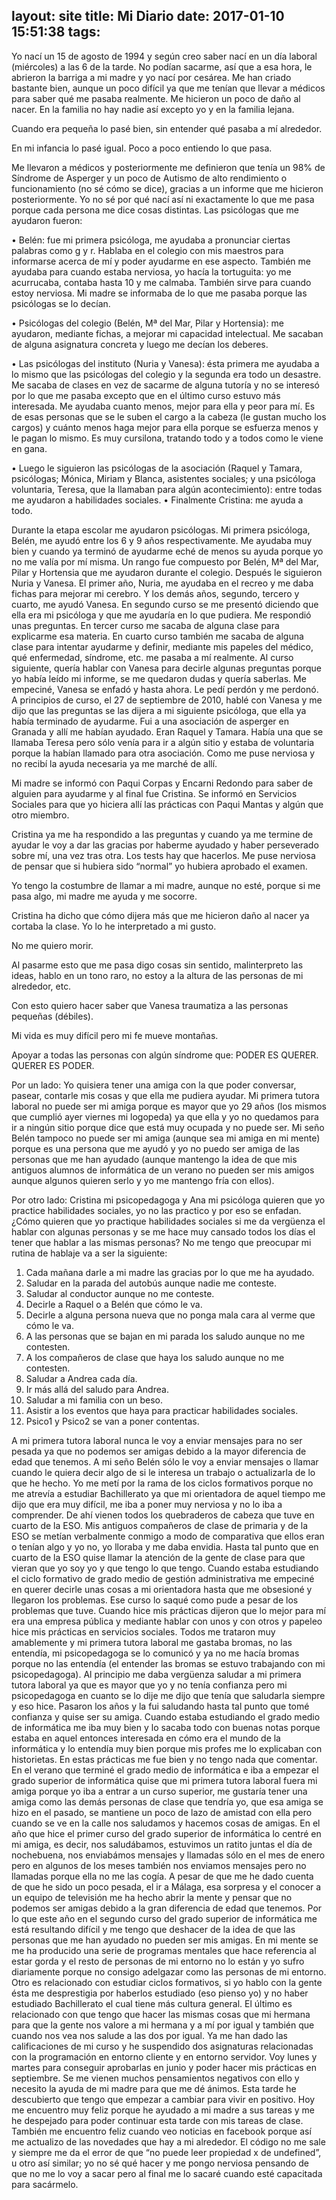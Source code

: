 ﻿layout: site
title: Mi Diario
date: 2017-01-10 15:51:38
tags:
---


Yo nací un 15 de agosto de 1994 y según creo saber nací en un día laboral (miércoles) a las 6 de la tarde. No podían sacarme, así que a esa hora, le abrieron la barriga a mi madre y yo nací por cesárea. Me han criado bastante bien, aunque un poco difícil ya que me tenían que llevar a médicos para saber qué me pasaba realmente. Me hicieron un poco de daño al nacer. En la familia no hay nadie así excepto yo y en la familia lejana.

Cuando era pequeña lo pasé bien, sin entender qué pasaba a mí alrededor.

En mi infancia lo pasé igual. Poco a poco entiendo lo que pasa.

Me llevaron a médicos y posteriormente me definieron que tenía un 98% de Síndrome de Asperger y un poco de Autismo de alto rendimiento o funcionamiento (no sé cómo se dice), gracias a un informe que me hicieron posteriormente. Yo no sé por qué nací así ni exactamente lo que me pasa porque cada persona me dice cosas distintas. Las psicólogas que me ayudaron fueron:

•	Belén: fue mi primera psicóloga, me ayudaba a pronunciar ciertas palabras como g y r. Hablaba en el colegio con mis maestros para informarse acerca de mí y poder ayudarme en ese aspecto. También me ayudaba para cuando estaba nerviosa, yo hacía la tortuguita: yo me acurrucaba, contaba hasta 10 y me calmaba. También sirve para cuando estoy nerviosa. Mi madre se informaba de lo que me pasaba porque las psicólogas se lo decían.

•	Psicólogas del colegio (Belén, Mª del Mar, Pilar y Hortensia): me ayudaron, mediante fichas, a mejorar mi capacidad intelectual. Me sacaban de alguna asignatura concreta y luego me decían los deberes.

•	Las psicólogas del instituto (Nuria y Vanesa): ésta primera me ayudaba a lo mismo que las psicólogas del colegio y la segunda era todo un desastre. Me sacaba de clases en vez de sacarme de alguna tutoría y no se interesó por lo que me pasaba excepto que en el último curso estuvo más interesada. Me ayudaba cuanto menos, mejor para ella y peor para mí. Es de esas personas que se le suben el cargo a la cabeza (le gustan mucho los cargos) y cuánto menos haga mejor para ella porque se esfuerza menos y le pagan lo mismo. Es muy cursilona, tratando todo y a todos como le viene en gana.

•	Luego le siguieron las psicólogas de la asociación (Raquel y Tamara, psicólogas; Mónica, Miriam y Blanca, asistentes sociales; y una psicóloga voluntaria, Teresa, que la llamaban para algún acontecimiento): entre todas me ayudaron a habilidades sociales.
•	Finalmente Cristina: me ayuda a todo.

Durante la etapa escolar me ayudaron psicólogas. Mi primera psicóloga, Belén, me ayudó entre los 6 y 9 años respectivamente. Me ayudaba muy bien y cuando ya terminó de ayudarme eché de menos su ayuda porque yo no me valía por mí misma. Un rango fue compuesto por Belén, Mª del Mar, Pilar y Hortensia que me ayudaron durante el colegio. Después le siguieron Nuria y Vanesa. El primer año, Nuria, me ayudaba en el recreo y me daba fichas para mejorar mi cerebro. Y los demás años, segundo, tercero y cuarto, me ayudó Vanesa. En segundo curso se me presentó diciendo que ella era mi psicóloga y que me ayudaría en lo que pudiera. Me respondió unas preguntas. En tercer curso me sacaba de alguna clase para explicarme esa materia. En cuarto curso también me sacaba de alguna clase para intentar ayudarme y definir, mediante mis papeles del médico, qué enfermedad, síndrome, etc. me pasaba a mí realmente. Al curso siguiente, quería hablar con Vanesa para decirle algunas preguntas porque yo había leído mi informe, se me quedaron dudas y quería saberlas. Me empeciné, Vanesa se enfadó y hasta ahora. Le pedí perdón y me perdonó. A principios de curso, el 27 de septiembre de 2010, hablé con Vanesa y me dijo que las preguntas se las dijera a mi siguiente psicóloga, que ella ya había terminado de ayudarme. Fui a una asociación de asperger en Granada y allí me habían ayudado. Eran Raquel y Tamara. Había una que se llamaba Teresa pero sólo venía para ir a algún sitio y estaba de voluntaria porque la habían llamado para otra asociación. Como me puse nerviosa y no recibí la ayuda necesaria ya me marché de allí.

Mi madre se informó con Paqui Corpas y Encarni Redondo para saber de alguien para ayudarme y al final fue Cristina. Se informó en Servicios Sociales para que yo hiciera allí las prácticas con Paqui Mantas y algún que otro miembro.

Cristina ya me ha respondido a las preguntas y cuando ya me termine de ayudar le voy a dar las gracias por haberme ayudado y haber perseverado sobre mí, una vez tras otra. Los tests hay que hacerlos. Me puse nerviosa de pensar que si hubiera sido “normal” yo hubiera aprobado el examen.

Yo tengo la costumbre de llamar a mi madre, aunque no esté, porque si me pasa algo, mi madre me ayuda y me socorre.

Cristina ha dicho que cómo dijera más que me hicieron daño al nacer ya cortaba la clase. Yo lo he interpretado a mi gusto.

No me quiero morir.

Al pasarme esto que me pasa digo cosas sin sentido, malinterpreto las ideas, hablo en un tono raro, no estoy a la altura de las personas de mi alrededor, etc.

Con esto quiero hacer saber que Vanesa traumatiza a las personas pequeñas (débiles).

Mi vida es muy difícil pero mi fe mueve montañas.

Apoyar a todas las personas con algún síndrome que: 
PODER ES QUERER. QUERER ES PODER.


Por un lado:
Yo quisiera tener una amiga con la que poder conversar, pasear, contarle mis cosas y que ella me pudiera ayudar.
Mi primera tutora laboral no puede ser mi amiga porque es mayor que yo 29 años (los mismos que cumplió ayer viernes mi logopeda) ya que ella y yo no quedamos para ir a ningún sitio porque dice que está muy ocupada y no puede ser.
Mi seño Belén tampoco no puede ser mi amiga (aunque sea mi amiga en mi mente) porque es una persona que me ayudó y yo no puedo ser amiga de las personas que me han ayudado (aunque mantengo la idea de que mis antiguos alumnos de informática de un verano no pueden ser mis amigos aunque algunos quieren serlo y yo me mantengo fría con ellos).

Por otro lado:
Cristina mi psicopedagoga y Ana mi psicóloga quieren que yo practice habilidades sociales, yo no las practico y por eso se enfadan. ¿Cómo quieren que yo practique habilidades sociales si me da vergüenza el hablar con algunas personas y se me hace muy cansado todos los días el tener que hablar a las mismas personas? No me tengo que preocupar mi rutina de hablaje va a ser la siguiente: 
1.	Cada mañana darle a mi madre las gracias por lo que me ha ayudado.
2.	Saludar en la parada del autobús aunque nadie me conteste.
3.	Saludar al conductor aunque no me conteste.
4.	Decirle a Raquel o a Belén que cómo le va.
5.	Decirle a alguna persona nueva que no ponga mala cara al verme que cómo le va.
6.	A las personas que se bajan en mi parada los saludo aunque no me contesten.
7.	A los compañeros de clase que haya los saludo aunque no me contesten.
8.	Saludar a Andrea cada día.
9.	Ir más allá del saludo para Andrea.
10.	Saludar a mi familia con un beso.
11.	Asistir a los eventos que haya para practicar habilidades sociales.
12.	Psico1 y Psico2 se van a poner contentas.

A mi primera tutora laboral nunca le voy a enviar mensajes para no ser pesada ya que no podemos ser amigas debido a la mayor diferencia de edad que tenemos.
A mi seño Belén sólo le voy a enviar mensajes o llamar cuando le quiera decir algo de si le interesa un trabajo o actualizarla de lo que he hecho.
Yo me metí por la rama de los ciclos formativos porque no me atrevía a estudiar Bachillerato ya que mi orientadora de aquel tiempo me dijo que era muy difícil, me iba a poner muy nerviosa y no lo iba a comprender. De ahí vienen todos los quebraderos de cabeza que tuve en cuarto de la ESO. 
Mis antiguos compañeros de clase de primaria y de la ESO se metían verbalmente conmigo a modo de comparativa que ellos eran o tenían algo y yo no, yo lloraba y me daba envidia. Hasta tal punto que en cuarto de la ESO quise llamar la atención de la gente de clase para que vieran que yo soy yo y que tengo lo que tengo.
Cuando estaba estudiando el ciclo formativo de grado medio de gestión administrativa me empeciné en querer decirle unas cosas a mi orientadora hasta que me obsesioné y llegaron los problemas. Ese curso lo saqué como pude a pesar de los problemas que tuve. Cuando hice mis prácticas dijeron que lo mejor para mí era una empresa pública y mediante hablar con unos y con otros y papeleo hice mis prácticas en servicios sociales. Todos me trataron muy amablemente y mi primera tutora laboral me gastaba bromas, no las entendía, mi psicopedagoga se lo comunicó y ya no me hacía bromas porque no las entendía (el entender las bromas se estuvo trabajando con mi psicopedagoga). Al principio me daba vergüenza saludar a mi primera tutora laboral ya que es mayor que yo y no tenía confianza pero mi psicopedagoga en cuanto se lo dije me dijo que tenía que saludarla siempre y eso hice. Pasaron los años y la fui saludando hasta tal punto que tomé confianza y quise ser su amiga.
Cuando estaba estudiando el grado medio de informática me iba muy bien y lo sacaba todo con buenas notas porque estaba en aquel entonces interesada en cómo era el mundo de la informática y lo entendía muy bien porque mis profes me lo explicaban con historietas. En estas prácticas me fue bien y no tengo nada que comentar.
En el verano que terminé el grado medio de informática e iba a empezar el grado superior de informática quise que mi primera tutora laboral fuera mi amiga porque yo iba a entrar a un curso superior, me gustaría tener una amiga como las demás personas de clase que tendría yo, que esa amiga se hizo en el pasado, se mantiene un poco de lazo de amistad con ella pero cuando se ve en la calle nos saludamos y hacemos cosas de amigas. En el año que hice el primer curso del grado superior de informática lo centré en mi amiga, es decir, nos saludábamos, estuvimos un ratito juntas el día de nochebuena, nos enviabámos mensajes y llamadas sólo en el mes de enero pero en algunos de los meses también nos enviamos mensajes pero no llamadas porque ella no me las cogía. A pesar de que me he dado cuenta de que he sido un poco pesada, el ir a Málaga, esa sorpresa y el conocer a un equipo de televisión me ha hecho abrir la mente y pensar que no podemos ser amigas debido a la gran diferencia de edad que tenemos. Por lo que este año en el segundo curso del grado superior de informática me está resultando difícil y me tengo que deshacer de la idea de que las personas que me han ayudado no pueden ser mis amigas.
En mi mente se me ha producido una serie de programas mentales que hace referencia al estar gorda y el resto de personas de mi entorno no lo están y yo sufro diariamente porque no consigo adelgazar como las personas de mi entorno. Otro es relacionado con estudiar ciclos formativos, si yo hablo con la gente ésta me desprestigia por haberlos estudiado (eso pienso yo) y no haber estudiado Bachillerato el cual tiene más cultura general. El último es relacionado con que tengo que hacer las mismas cosas que mi hermana para que la gente nos valore a mi hermana y a mí por igual y también que cuando nos vea nos salude a las dos por igual.
Ya me han dado las calificaciones de mi curso y he suspendido dos asignaturas relacionadas con la programación en entorno cliente y en entorno servidor. Voy lunes y martes para conseguir aprobarlas en junio y poder hacer mis prácticas en septiembre. Se me vienen muchos pensamientos negativos con ello y necesito la ayuda de mi madre para que me dé ánimos. Esta tarde he descubierto que tengo que empezar a cambiar para vivir en positivo.
Hoy me encuentro muy feliz porque he ayudado a mi madre a sus tareas y me he despejado para poder continuar esta tarde con mis tareas de clase. También me encuentro feliz cuando veo noticias en facebook porque así me actualizo de las novedades que hay a mi alrededor.
El código no me sale y siempre me da el error de que “no puede leer propiedad x de undefined”, u otro así similar; yo no sé qué hacer y me pongo nerviosa pensando de que no me lo voy a sacar pero al final me lo sacaré cuando esté capacitada para sacármelo.
